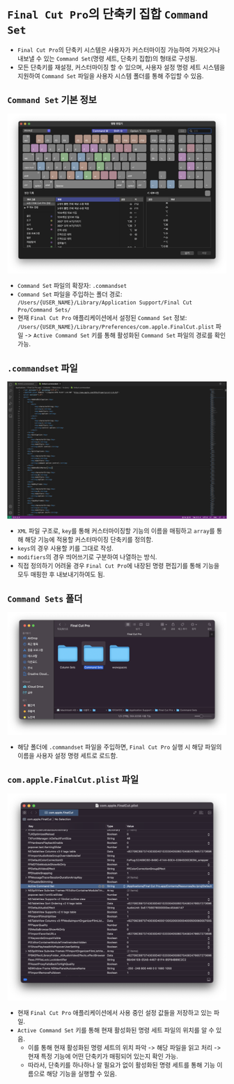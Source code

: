 # `Final Cut Pro`의 단축키 집합 `Command Set`

- `Final Cut Pro`의 단축키 시스템은 사용자가 커스터마이징 가능하여 가져오거나 내보낼 수 있는 `Command Set`(명령 세트, 단축키 집합)의 형태로 구성됨.
- 모든 단축키를 재설정, 커스터마이징 할 수 있으며, 사용자 설정 명령 세트 시스템을 지원하여 `Command Set` 파일을 사용자 시스템 폴더를 통해 주입할 수 있음.

## `Command Set` 기본 정보

![command_setting](./assets/command-set/command_setting.png)

- `Command Set` 파일의 확장자: `.commandset`
- `Command Set` 파일을 주입하는 폴더 경로: `/Users/{USER_NAME}/Library/Application Support/Final Cut Pro/Command Sets/`
- 현재 `Final Cut Pro` 애플리케이션에서 설정된 `Command Set` 정보: `/Users/{USER_NAME}/Library/Preferences/com.apple.FinalCut.plist` 파일 -> `Active Command Set` 키를 통해 활성화된 `Command Set` 파일의 경로를 확인 가능.

## `.commandset` 파일

![default_command_set](./assets/command-set/default_command_set.png)

- `XML` 파일 구조로, `key`를 통해 커스터마이징할 기능의 이름을 매핑하고 `array`를 통해 해당 기능에 적용할 커스터마이징 단축키를 정의함.
- `keys`의 경우 사용할 키를 그대로 작성.
- `modifiers`의 경우 띄어쓰기로 구분하여 나열하는 방식.
- 직접 정의하기 어려울 경우 `Final Cut Pro`에 내장된 명령 편집기를 통해 기능을 모두 매핑한 후 내보내기하여도 됨.

## `Command Sets` 폴더

![command_sets_folder](./assets/command-set/command_sets_folder.png)

- 해당 폴더에 `.commandset` 파일을 주입하면, `Final Cut Pro` 실행 시 해당 파일의 이름을 사용자 설정 명령 세트로 로드함.

## `com.apple.FinalCut.plist` 파일

![plist_file](./assets/command-set/plist_file.png)

- 현재 `Final Cut Pro` 애플리케이션에서 사용 중인 설정 값들을 저장하고 있는 파일.
- `Active Command Set` 키를 통해 현재 활성화된 명령 세트 파일의 위치를 알 수 있음.
  - 이를 통해 현재 활성화된 명령 세트의 위치 파악 -> 해당 파일을 읽고 처리 -> 현재 특정 기능에 어떤 단축키가 매핑되어 있는지 확인 가능.
  - 따라서, 단축키를 하나하나 알 필요가 없이 활성화된 명령 세트를 통해 기능 이름으로 해당 기능을 실행할 수 있음.
